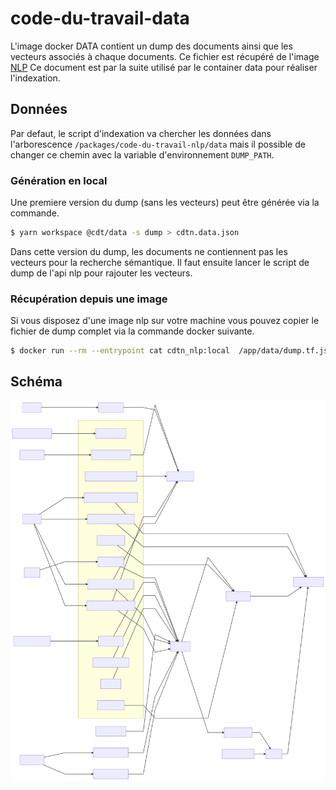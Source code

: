 # code-du-travail-data

L'image docker DATA contient un dump des documents ainsi que les vecteurs associés à chaque documents.
Ce fichier est récupéré de l'image [NLP](../code_du_travail_nlp/README.md#Docker)
Ce document est par la suite utilisé par le container data pour réaliser l'indexation.

## Données

Par defaut, le script d'indexation va chercher les données dans l'arborescence `/packages/code-du-travail-nlp/data` 
mais il possible de changer ce chemin avec la variable d'environnement `DUMP_PATH`.

### Génération en local

Une premiere version du dump (sans les vecteurs) peut être générée via la commande.

```sh
$ yarn workspace @cdt/data -s dump > cdtn.data.json
```

Dans cette version du dump, les documents ne contiennent pas les vecteurs pour la recherche sémantique.
Il faut ensuite lancer le script de dump de l'api nlp pour rajouter les vecteurs.

### Récupération depuis une image

Si vous disposez d'une image nlp sur votre machine vous pouvez copier le fichier de dump complet 
via la commande docker suivante.

```sh
$ docker run --rm --entrypoint cat cdtn_nlp:local  /app/data/dump.tf.json  > dump.data.json
```

## Schéma

[![Schema](./data-diagram.svg)](https://mermaidjs.github.io/mermaid-live-editor/#/edit/eyJjb2RlIjoiZ3JhcGggTFJcbkZFLS0-U0lSRU5FW0FQSSBTSVJFTkVdXG5XZWV6LmNzdi0tPlNpcmV0MklkY2NbQVBJIFNpcmV0MklkY2NdXG5GRS0tPlNpcmV0MklkY2NcblxuREZbZGF0YWZpbGxlcl1cbkFQSVtBUEkgTm9kZUpTIENEVE5dXG5DW0FQSSBDb250cmlidXRpb25zXVxuRElMQVtBUEkgRElMQSBBSUZFXVxua2FsaS1kYXRhXG5FU1tkYXRhIGJ1aWxkXVxuRVMtLT58cG9wdWxhdGUuanN8RWxhc3RpY1NlYXJjaFxuRElMQS0tPmthbGktZGF0YVxuRElMQS0tPmxlZ2ktZGF0YVxuTVQyLS0-RVNcblNQMi0tPkVTXG5TRFItLT5GRVxuQ09VUlJJRVJTLS0-RVNcbk9VVElMUy0tPkVTXG5GRVtGcm9udGVuZCBDRFROXVxuUFJFQVZJUy0tPlBSRUFWSVMyXG5DLS0-RVNcbnN1YmdyYXBoIEdJVCBDRFROXG5QUkVBVklTMltwcmVhdmlzLmRhdGEuanNvbl1cbkNPVVJSSUVSU1tleHBvcnQtY291cnJpZXJzLmpzb25dXG5PVVRJTFNbb3V0aWxzLmpzb25dXG5TUDJbZmljaGVzLXNwLmpzb25dXG5NVDJbZmljaGVzLW10Lmpzb25dXG5TRFJbc2VydmljZXMtZGUtcmVuc2VpZ25lbWVudC5qc29uXVxuREZBW2RhdGFmaWxsZXIvcHJlcXVhbGlmaWVkLmRhdGEuanNvbl1cbkRGQltkYXRhZmlsbGVyL3RoZW1lcy5kYXRhLmpzb25dXG5ERkNbZGF0YWZpbGxlci9nbG9zc2FyeS5kYXRhLmpzb25dXG5TWU5bc3lub255bWVzLmpzb25dXG5TVFBbc3RvcHdvcmRzLmpzb25dXG5lbmRcbkRGLS0-fHJlcXVldGVzfERGQVxuREYtLT58dGhlbWVzfERGQlxuREYtLT58Z2xvc3NhaXJlfERGQ1xuUFJFQVZJU1tHRG9jIHByw6lhdmlzIGTDqW1pc3Npb25dXG5ERkEtLT5BUElcbkRGQi0tPkVTXG5rYWxpLWRhdGFbc29jaWFsZ291di9rYWxpLWRhdGFdLS0-RVNcbmxlZ2ktZGF0YVtzb2NpYWxnb3V2L2xlZ2ktZGF0YV0tLT5FU1xuU1Bbc29jaWFsZ291di9maWNoZXMtdmRkXS0tPlNQMlxuTVRbU2l0ZSBNVF0tLT58c2NyYXBpbmd8TVQyXG5FUy0tPnxkdW1wLmpzfER1bXBbZHVtcC5kYXRhLmpzb25dXG5EdW1wLS0-TkxQW0FwaSBOTFBdXG5FUy0tPkZFXG5zdWdnZXN0ZXIuZGF0YS50eHQtLT5FbGFzdGljU2VhcmNoXG5FbGFzdGljU2VhcmNoLS0-QVBJXG5TWU4tLT5FbGFzdGljU2VhcmNoXG5TVFAtLT5FbGFzdGljU2VhcmNoXG5OTFAtLT5BUEkiLCJtZXJtYWlkIjp7InRoZW1lIjoiZGVmYXVsdCJ9fQ)
